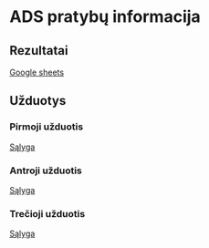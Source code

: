 # ADS pratybų informacija
## Rezultatai
[Google sheets](https://docs.google.com/spreadsheets/d/1BJQdwa-hhlGle_Jg2LzqvLtc6F1czYPxLMqhwh-lRu8/edit?usp=sharing)
## Užduotys
### Pirmoji užduotis
[Sąlyga](https://docs.google.com/document/d/1NpGD-tliOFKqHFQSg47mxFSDgNMLRRpg7Gm3RybofP0/edit?usp=sharing)
### Antroji užduotis
[Sąlyga](https://docs.google.com/document/d/1t13nzQAOlSvCG4UyU6wVUqPjEenjVa9x-bh66IRJw_I/edit?usp=sharing)
### Trečioji užduotis
[Sąlyga](https://docs.google.com/document/d/1HBUbB_vKQbjQ14TrmD32nnYbFLv6y5rQnyogHZ4V3Uo/edit?usp=sharing)

